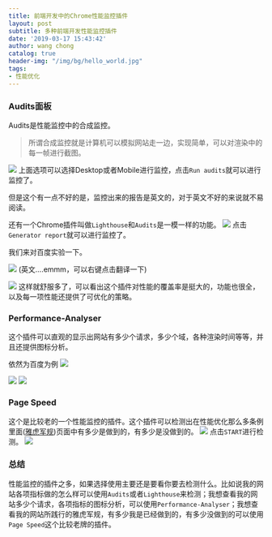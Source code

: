 ```yaml
---
title: 前端开发中的Chrome性能监控插件
layout: post
subtitle: 多种前端开发性能监控插件
date: '2019-03-17 15:43:42'
author: wang chong
catalog: true
header-img: "/img/bg/hello_world.jpg"
tags:
- 性能优化
---
```


### Audits面板
Audits是性能监控中的合成监控。
> 所谓合成监控就是计算机可以模拟网站走一边，实现简单，可以对渲染中的每一帧进行截图。


![](https://user-gold-cdn.xitu.io/2019/3/17/1698a7c8009cd61d?w=939&h=576&f=png&s=48648)
上面选项可以选择Desktop或者Mobile进行监控，点击`Run audits`就可以进行监控了。

但是这个有一点不好的是，监控出来的报告是英文的，对于英文不好的来说就不易阅读。

还有一个Chrome插件叫做`Lighthouse`和`Audits`是一模一样的功能。
![](https://user-gold-cdn.xitu.io/2019/3/17/1698a808eca07fc2?w=395&h=222&f=png&s=17420)
点击`Generator report`就可以进行监控了。

我们来对百度实验一下。

![](https://user-gold-cdn.xitu.io/2019/3/17/1698a81d103b2a88?w=1349&h=638&f=png&s=84326)
(英文....emmm，可以右键点击翻译一下)

![](https://user-gold-cdn.xitu.io/2019/3/17/1698a82c568eeb99?w=1284&h=618&f=png&s=93015)
这样就舒服多了，可以看出这个插件对性能的覆盖率是挺大的，功能也很全，以及每一项性能还提供了可优化的策略。


### Performance-Analyser
这个插件可以直观的显示出网站有多少个请求，多少个域，各种渲染时间等等，并且还提供图标分析。

依然为百度为例
![](https://user-gold-cdn.xitu.io/2019/3/17/1698a8559cc8296c?w=1298&h=473&f=png&s=46596)

![](https://user-gold-cdn.xitu.io/2019/3/17/1698a858ecd051a4?w=1294&h=377&f=png&s=51690)
![](https://user-gold-cdn.xitu.io/2019/3/17/1698a85ed886c57b?w=1290&h=459&f=png&s=41177)

### Page Speed
这个是比较老的一个性能监控的插件。这个插件可以检测出在性能优化那么多条例里面([雅虎军规](http://blog.ctomorrow.top/2019/03/03/yahoo/))页面中有多少是做到的，有多少是没做到的。
![](https://user-gold-cdn.xitu.io/2019/3/17/1698a88a6318454c?w=957&h=404&f=png&s=59172)
点击`START`进行检测。
![](https://user-gold-cdn.xitu.io/2019/3/17/1698a89250c93c68?w=952&h=555&f=png&s=73107)

### 总结
性能监控的插件之多，如果选择使用主要还是要看你要去检测什么。比如说我的网站各项指标做的怎么样可以使用`Audits`或者`Lighthouse`来检测；我想查看我的网站多少个请求，各项指标的图标分析，可以使用`Performance-Analyser`；我想查看我的网站所践行的雅虎军规，有多少我是已经做到的，有多少没做到的可以使用`Page Speed`这个比较老牌的插件。